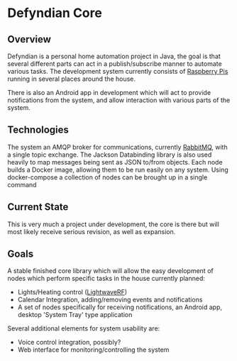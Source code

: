 # Defyndian Core

## Overview
  Defyndian is a personal home automation project in Java, the goal is that several different
  parts can act in a publish/subscribe manner to automate various tasks. The development system currently
  consists of [Raspberry Pis](https://www.raspberrypi.org/) running in several places around the house.
  
  There is also an Android app in development which will act to provide notifications from the system, and 
  allow interaction with various parts of the system.
  
## Technologies
  The system an AMQP broker for communications, currently [RabbitMQ](https://www.rabbitmq.com/), with a single topic exchange.
  The Jackson Databinding library is also used heavily to map messages being sent as JSON to/from objects.
  Each node builds a Docker image, allowing them to be run easily on any system. Using docker-compose a collection
  of nodes can be brought up in a single command
 
## Current State
  This is very much a project under development, the core is there but will most likely receive serious revision,
  as well as expansion.

## Goals
  A stable finished core library which will allow the easy development of nodes which perform specific tasks in the house currently planned:
  * Lights/Heating control ([LightwaveRF](http://lightwaverf.com/))
  * Calendar Integration, adding/removing events and notifications
  * A set of nodes specifically for receiving notifications, an Android app, desktop 'System Tray' type application
  
Several additional elements for system usability are:
  * Voice control integration, possibly?
  * Web interface for monitoring/controlling the system
    

  
 
  
